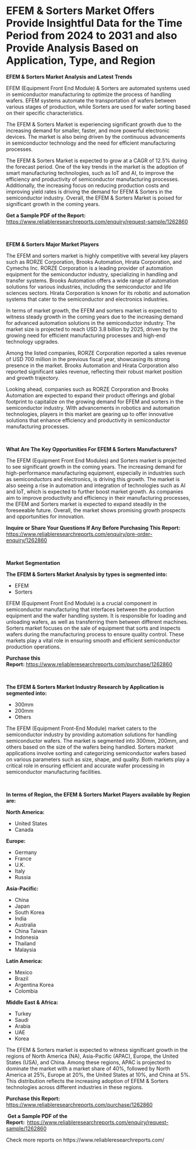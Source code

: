 <p><h1>EFEM & Sorters Market Offers Provide Insightful Data for the Time Period from 2024 to 2031 and also Provide Analysis Based on Application, Type, and Region</h1></p><p><strong>EFEM & Sorters Market Analysis and Latest Trends</strong></p>
<p><p>EFEM (Equipment Front End Module) & Sorters are automated systems used in semiconductor manufacturing to optimize the process of handling wafers. EFEM systems automate the transportation of wafers between various stages of production, while Sorters are used for wafer sorting based on their specific characteristics.</p><p>The EFEM & Sorters Market is experiencing significant growth due to the increasing demand for smaller, faster, and more powerful electronic devices. The market is also being driven by the continuous advancements in semiconductor technology and the need for efficient manufacturing processes.</p><p>The EFEM & Sorters Market is expected to grow at a CAGR of 12.5% during the forecast period. One of the key trends in the market is the adoption of smart manufacturing technologies, such as IoT and AI, to improve the efficiency and productivity of semiconductor manufacturing processes. Additionally, the increasing focus on reducing production costs and improving yield rates is driving the demand for EFEM & Sorters in the semiconductor industry. Overall, the EFEM & Sorters Market is poised for significant growth in the coming years.</p></p>
<p><strong>Get a Sample PDF of the Report:&nbsp;</strong> <a href="https://www.reliableresearchreports.com/enquiry/request-sample/1262860">https://www.reliableresearchreports.com/enquiry/request-sample/1262860</a></p>
<p>&nbsp;</p>
<p><strong>EFEM & Sorters Major Market Players</strong></p>
<p><p>The EFEM and sorters market is highly competitive with several key players such as RORZE Corporation, Brooks Automation, Hirata Corporation, and Cymechs Inc. RORZE Corporation is a leading provider of automation equipment for the semiconductor industry, specializing in handling and transfer systems. Brooks Automation offers a wide range of automation solutions for various industries, including the semiconductor and life sciences sectors. Hirata Corporation is known for its robotic and automation systems that cater to the semiconductor and electronics industries.</p><p>In terms of market growth, the EFEM and sorters market is expected to witness steady growth in the coming years due to the increasing demand for advanced automation solutions in the semiconductor industry. The market size is projected to reach USD 3.8 billion by 2025, driven by the growing need for efficient manufacturing processes and high-end technology upgrades.</p><p>Among the listed companies, RORZE Corporation reported a sales revenue of USD 700 million in the previous fiscal year, showcasing its strong presence in the market. Brooks Automation and Hirata Corporation also reported significant sales revenue, reflecting their robust market position and growth trajectory.</p><p>Looking ahead, companies such as RORZE Corporation and Brooks Automation are expected to expand their product offerings and global footprint to capitalize on the growing demand for EFEM and sorters in the semiconductor industry. With advancements in robotics and automation technologies, players in this market are gearing up to offer innovative solutions that enhance efficiency and productivity in semiconductor manufacturing processes.</p></p>
<p>&nbsp;</p>
<p><strong>What Are The Key Opportunities For EFEM & Sorters Manufacturers?</strong></p>
<p><p>The EFEM (Equipment Front End Modules) and Sorters market is projected to see significant growth in the coming years. The increasing demand for high-performance manufacturing equipment, especially in industries such as semiconductors and electronics, is driving this growth. The market is also seeing a rise in automation and integration of technologies such as AI and IoT, which is expected to further boost market growth. As companies aim to improve productivity and efficiency in their manufacturing processes, the EFEM and Sorters market is expected to expand steadily in the foreseeable future. Overall, the market shows promising growth prospects and opportunities for innovation.</p></p>
<p><strong>Inquire or Share Your Questions If Any Before Purchasing This Report:</strong> <a href="https://www.reliableresearchreports.com/enquiry/pre-order-enquiry/1262860">https://www.reliableresearchreports.com/enquiry/pre-order-enquiry/1262860</a></p>
<p>&nbsp;</p>
<p><strong>Market Segmentation</strong></p>
<p><strong>The EFEM & Sorters Market Analysis by types is segmented into:</strong></p>
<p><ul><li>EFEM</li><li>Sorters</li></ul></p>
<p><p>EFEM (Equipment Front End Module) is a crucial component in semiconductor manufacturing that interfaces between the production equipment and the wafer handling system. It is responsible for loading and unloading wafers, as well as transferring them between different machines. Sorters market focuses on the sale of equipment that sorts and inspects wafers during the manufacturing process to ensure quality control. These markets play a vital role in ensuring smooth and efficient semiconductor production operations.</p></p>
<p><strong>Purchase this Report:&nbsp;</strong><a href="https://www.reliableresearchreports.com/purchase/1262860">https://www.reliableresearchreports.com/purchase/1262860</a></p>
<p>&nbsp;</p>
<p><strong>The EFEM & Sorters Market Industry Research by Application is segmented into:</strong></p>
<p><ul><li>300mm</li><li>200mm</li><li>Others</li></ul></p>
<p><p>The EFEM (Equipment Front-End Module) market caters to the semiconductor industry by providing automation solutions for handling semiconductor wafers. The market is segmented into 300mm, 200mm, and others based on the size of the wafers being handled. Sorters market applications involve sorting and categorizing semiconductor wafers based on various parameters such as size, shape, and quality. Both markets play a critical role in ensuring efficient and accurate wafer processing in semiconductor manufacturing facilities.</p></p>
<p>&nbsp;</p>
<p><strong>In terms of Region, the EFEM & Sorters Market Players available by Region are:</strong></p>
<p>
    <p> <strong> North America: </strong>
        <ul>
            <li>United States</li>
            <li>Canada</li>
        </ul>
        </p> 
    <p> <strong> Europe: </strong>
        <ul>
            <li>Germany</li>
            <li>France</li>
            <li>U.K.</li>
            <li>Italy</li>
            <li>Russia</li>
        </ul>
        </p> 
    <p> <strong> Asia-Pacific: </strong>
        <ul>
            <li>China</li>
            <li>Japan</li>
            <li>South Korea</li>
            <li>India</li>
            <li>Australia</li>
            <li>China Taiwan</li>
            <li>Indonesia</li>
            <li>Thailand</li>
            <li>Malaysia</li>
        </ul>
        </p> 
    <p> <strong> Latin America: </strong>
        <ul>
            <li>Mexico</li>
            <li>Brazil</li>
            <li>Argentina Korea</li>
            <li>Colombia</li>
        </ul>
        </p> 
    <p> <strong> Middle East & Africa: </strong>
        <ul>
            <li>Turkey</li>
            <li>Saudi</li>
            <li>Arabia</li>
            <li>UAE</li>
            <li>Korea</li>
        </ul>
    </p>
    </p>
<p><p>The EFEM & Sorters market is expected to witness significant growth in the regions of North America (NA), Asia-Pacific (APAC), Europe, the United States (USA), and China. Among these regions, APAC is projected to dominate the market with a market share of 40%, followed by North America at 25%, Europe at 20%, the United States at 10%, and China at 5%. This distribution reflects the increasing adoption of EFEM & Sorters technologies across different industries in these regions.</p></p>
<p><strong>Purchase this Report: </strong><a href="https://www.reliableresearchreports.com/purchase/1262860">https://www.reliableresearchreports.com/purchase/1262860</a></p>
<p>&nbsp;<strong>Get a Sample PDF of the Report:&nbsp;&nbsp;</strong><a href="https://www.reliableresearchreports.com/enquiry/request-sample/1262860">https://www.reliableresearchreports.com/enquiry/request-sample/1262860</a></p>
<p><strong></strong></p>
<p>Check more reports on https://www.reliableresearchreports.com/</p>